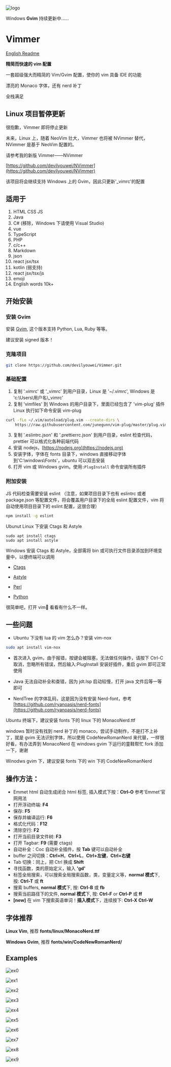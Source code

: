 ![logo](./example/logo.png)

Windows **Gvim** 持续更新中......

# Vimmer

[English Readme](./README.md)

**精简而快速的 vim 配置**

一套超级强大而精简的 Vim/Gvim 配置，使你的 vim 具备 IDE 的功能

漂亮的 Monaco 字体，还有 nerd 补丁

全栈满足

## Linux 项目暂停更新

很抱歉，Vimmer 即将停止更新

未来，Linux 上，随着 NeoVim 壮大，Vimmer 也将被 NVimmer 替代，NVimmer 是基于 NeoVim 配置的。

请参考我的新版 Vimmer——NVimmer

[https://github.com/devilyouwei/NVimmer](https://github.com/devilyouwei/NVimmer)

该项目将会继续支持 Windows 上的 Gvim，因此只更新'\_vimrc'的配置

## 适用于

1. HTML CSS JS
2. Java
3. C# (移除，Windows 下请使用 Visual Studio)
4. vue
5. TypeScript
6. PHP
7. c/c++
8. Markdown
9. json
10. react jsx/tsx
11. kotlin (弱支持)
12. react jsx/tsx/js
13. emoji
14. English words 10k+

## 开始安装

### 安装 Gvim

安装 [Gvim](https://github.com/vim/vim-win32-installer/releases), 这个版本支持 Python, Lua, Ruby 等等。

建议安装 signed 版本！

### 克隆项目

```bash
git clone https://github.com/devilyouwei/Vimmer.git
```

### 基础配置

1.  复制 '.vimrc' 或 '\_vimrc' 到用户目录，Linux 是 '~/.vimrc', Windows 是 'c:\Users\用户名\\\_vimrc'
2.  复制 'vimfiles' 到 Windows 的用户目录下，里面已经包含了 'vim-plug' 插件
    Linux 执行如下命令安装 vim-plug

```bash
curl -fLo ~/.vim/autoload/plug.vim --create-dirs \
    https://raw.githubusercontent.com/junegunn/vim-plug/master/plug.vim
```

3.  复制 '.eslintrc.json' 和 '.prettierrc.json' 到用户目录，eslint 检查代码，prettier 可以格式化各种前端代码
4.  安装 nodejs，[https://nodejs.org](https://nodejs.org)
5.  安装字体，字体在 fonts 目录下，windows 直接移动字体到'C:\windows\Fonts\'，ubuntu 可以双击安装
6.  打开 vim 或 Windows gvim。使用`:PlugInstall` 命令安装所有插件

### 附加安装

JS 代码检查需要安装 eslint
（注意，如果项目目录下也有 eslintrc 或者 package.json 等配置文件，将会覆盖用户目录下的全局 eslint 配置文件，vim 将自动使用项目目录下的 eslint 配置，这很合理）

```bash
npm install -g eslint
```

Ubunut Linux 下安装 Ctags 和 Astyle

```
sudo apt install ctags
sudo apt install astyle
```

Windows 安装 Ctags 和 Astyle，全部需将 bin 或可执行文件目录添加到环境变量中，以便终端可以调用

-   [Ctags](http://ctags.sourceforge.net/)

-   [Astyle](https://sourceforge.net/projects/astyle/)

-   [Perl](http://strawberryperl.com/)

-   [Python](https://www.python.org/)

很简单吧，打开 vim👀 看看有什么不一样。

## 一些问题

-   Ubuntu 下没有 lua 的 vim 怎么办？安装 vim-nox

```bash
sudo apt install vim-nox
```

-   首次进入 gvim，由于报错，按键会被阻塞，无法做任何操作，请按下 Ctrl-C 取消，忽略所有错误，然后输入:PlugInstall 安装好插件，重启 gvim 即可正常使用

-   Java 无法自动补全和查错，因为 jdt.lsp 启动较慢，打开 java 文件后等一等即可

-   NerdTree 的字体乱码，这是因为没有安装 Nerd-font，参考[https://github.com/ryanoasis/nerd-fonts](https://github.com/ryanoasis/nerd-fonts)

Ubuntu 终端下，建议安装 fonts 下的 linux 下的 MonacoNerd.ttf

windows 暂时没有找到 nerd 补丁的 monaco，尝试手动制作，不是打不上补丁，就是 gvim 无法识别字体，所以使用 CodeNewRomanNerd 来代替，一样很好看，有办法弄到 MonacoNerd 在 windows gvim 下运行的童鞋帮忙 fork 添加一下，谢谢

Winodws gvim 下，建议安装 fonts 下的 win 下的 CodeNewRomanNerd

## 操作方法：

-   Emmet html 自动生成闭合 html 标签, 插入模式下按：**Ctrl-O** 参考'Emmet'官网用法
-   打开浮动终端: **F4**
-   保存: **F5**
-   保存并编译运行: **F6**
-   格式化代码：**F12**
-   清除空行: **F2**
-   打开当前目录文件树: **F3**
-   打开 Tagbar: **F9** (需要 ctags)
-   自动补全：Coc 自动补全插件，按 **Tab** 键可以自动补全
-   buffer 之间切换：**Ctrl+H**，**Ctrl+L**，**Ctrl+左键**，**Ctrl+右键**
-   Tab 切换：同上，把 Ctrl 换成 **Shift**
-   寻找函数，类的原始定义，输入 **'gd'**
-   标签全局搜索，可以搜索全局搜索函数，类，变量定义等，**normal 模式**下, 按: **Ctrl-T** 或 **ft**
-   搜索 buffers, **normal 模式**下, 按: **Ctrl-B** 或 **fb**
-   搜索当前路径下的文件, **normal 模式**下, 按: **Ctrl-F** or **Ctrl-P** 或 **ff**
-   **[new]** 在 vim 下搜索英语单词！**插入模式**下，连续按下: **Ctrl-X** **Ctrl-W**

## 字体推荐

**Linux Vim**, 推荐 **fonts/linux/MonacoNerd.ttf**

**Windows Gvim**, 推荐 **fonts/win/CodeNewRomanNerd/**

## Examples

![ex0](./example/ex.png)

![ex1](./example/ex1.png)

![ex2](./example/ex2.png)

![ex3](./example/ex3.png)

![ex4](./example/ex4.png)

![ex5](./example/ex5.png)

![ex6](./example/ex6.png)

![ex7](./example/ex7.png)

![ex8](./example/ex8.png)

![ex9](./example/ex9.png)
